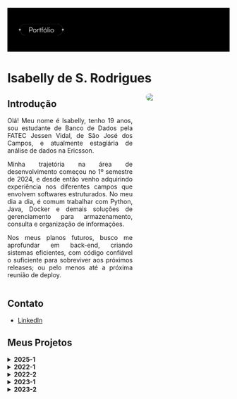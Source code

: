 <p align="center">
  <img src="./assets/header.png" alt="Header" width="800">
</p>

# Isabelly de S. Rodrigues

<img style="margin: 0 0 20px 20px; float: right; width: 190px; height: auto; border-radius: 12px;" src="https://avatars.githubusercontent.com/u/164695350?v=4">

<div style="margin-right: 220px;">

## Introdução

<div style="text-align: justify;">
Olá!
Meu nome é Isabelly, tenho 19 anos, sou estudante de Banco de Dados pela FATEC Jessen Vidal, de São José dos Campos, e atualmente estagiária de análise de dados na Ericsson.  

Minha trajetória na área de desenvolvimento começou no 1º semestre de 2024, e desde então venho adquirindo experiência nos diferentes campos que envolvem softwares estruturados. No meu dia a dia, é comum trabalhar com Python, Java, Docker e demais soluções de gerenciamento para armazenamento, consulta e organização de informações.  

Nos meus planos futuros, busco me aprofundar em back-end, criando sistemas eficientes, com código confiável o suficiente para sobreviver aos próximos releases; ou pelo menos até a próxima reunião de deploy. 
</div>

<div style="clear: both;"></div>

## Contato
* [LinkedIn](https://www.linkedin.com/in/isabelly-rdgs/)

## Meus Projetos

<details>
  <summary><strong>2025-1</strong></summary>

Em parceria com a empresa Altave, foi desenvolvido um sistema web para monitoramento de funcionários de empresas terceiras em áreas de manutenção. O sistema foi pensado a fim de permitir o cadastro de empresas e profissionais, incluindo fotos, e oferecendo uma filtragem de informações completa (por data, empresa e profissional). É possível visualização de dados de forma gráfica em um dashboard interativo, bem como extrair relatórios detalhados para análise de desempenho e controle de horas trabalhadas.

O projeto contou com uma API para consumo de dados e uma modelagem de banco de dados relacional eficiente, garantindo integridade e organização das informações. O design do front-end é minimalista e intuitivo, facilitando a navegação e o uso diário do sistema. Além disso, o sistema possui funcionalidades de gestão de acesso, permitindo que usuários se autentiquem por e-mail e senha, e registra um histórico de alterações realizadas nos pontos, assegurando transparência e controle das informações por meio de controle de acesso baseado em papéis (RBAC). Também há suporte à criação de cargos e definição de pagamentos com base nas horas trabalhadas, integrando todas as necessidades de monitoramento e gestão de funcionários terceirizados em um único ambiente digital.

<h1 align="center"> Pontual </h1>


<div align="center">
  <img src="./assets/pontual.gif" alt="Descrição do GIF" width="500">
</div>
<br><br> 

<p align="center">
  <a href="https://github.com/Steam-Ducks/point-system" target="_blank">
    <img src="https://img.shields.io/badge/Acesse%20o%20Repositório-white?style=for-the-badge&logo=github&logoColor=black" alt="GitHub Repo"/>
  </a>
</p>


#### Tecnologias Utilizadas

<div align="center">
  
[![My Skills](https://skillicons.dev/icons?i=java,spring,vue,git,supabase,postgres,figma,github,idea,vscode&theme=light)](https://skillicons.dev)

</div>


#### Contribuições Pessoais
Atuei como Scrum Master, coordenando reuniões diárias e de planejamento (daily/planning) e alinhando expectativas entre Product Owner, equipe e stakeholders, garantindo o fluxo contínuo do projeto. Além disso, acompanhei o roteiro de desenvolvimento, a manutenção do repositório e a produtividade da equipe por meio do Jira, identificando pontos de melhoria e promovendo soluções em cima da metodologia ágil SCRUM.

Contribuí com a implementação de testes unitários em Java para nossas controllers (Employee, Company, Dashboard, Auth, Position, TimeRecords e User), assegurando a qualidade e cobertura do backend. Minha participação nos merges de pull requests foi, principalmente, na análise e validação do código garantindo que as funcionalidades fossem integradas de forma consistente e no conjunto da equipe como um todo. 

#### Hard Skills
* **Java & Spring Boot:** desenvolvimento de controllers, serviços e integração com banco de dados;

* **JUnit & Testes Unitários/Integração:** criação de testes abrangentes para múltiplos módulos do backend;

* **Git & GitHub:** gerenciamento de branches, merges, pull requests e manutenção de repositório; 

* **Banco de dados H2:** configuração para testes locais;

* **Jira:** acompanhamento de produtividade, tarefas e gerenciamento de sprints; 

#### Soft Skills
* **Liderança e Coordenação de Equipe:** condução de reuniões diárias e alinhamento de prioridades, garantindo o progresso do projeto.

* **Comunicação Eficaz:** interface constante com Product Owner e stakeholders para definir expectativas e esclarecer requisitos.

* **Organização e Planejamento:** manutenção de roteiro, documentação e estrutura de repositório organizada.

* **Resolução de Problemas:** identificação de impedimentos e proposição de soluções ágeis para manter o ritmo de desenvolvimento.

</details>

<details>
  <summary><strong>2022-1</strong></summary>
Conteúdo do projeto 2022-1...
</details>

<details>
  <summary><strong>2022-2</strong></summary>
Conteúdo do projeto 2022-2...
</details>

<details>
  <summary><strong>2023-1</strong></summary>
Conteúdo do projeto 2023-1...
</details>

<details>
  <summary><strong>2023-2</strong></summary>
Conteúdo do projeto 2023-2...
</details>
